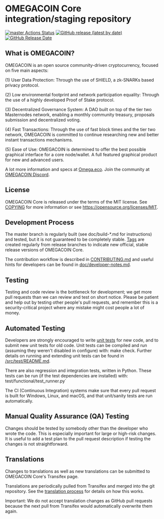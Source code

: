 OMEGACOIN Core integration/staging repository
=====================================

[![master Actions Status](https://github.com/Cobra-Technologies-GmbH/OmegaCoin/workflows/CI%20Actions%20for%20OMEGACOIN/badge.svg)](https://github.com/Cobra-Technologies-GmbH/OmegaCoin/actions)
[![GitHub release (latest by date)](https://img.shields.io/github/v/release/Cobra-Technologies-GmbH/OmegaCoin?color=%235c4b7d&cacheSeconds=3600)](https://github.com/Cobra-Technologies-GmbH/OmegaCoin/releases)
[![GitHub Release Date](https://img.shields.io/github/release-date/Cobra-Technologies-GmbH/OmegaCoin?color=%235c4b7d&cacheSeconds=3600)](https://github.com/Cobra-Technologies-GmbH/OmegaCoin/releases)

## What is OMEGACOIN?

OMEGACOIN is an open source community-driven cryptocurrency, focused on five main aspects:

(1) User Data Protection: Through the use of SHIELD, a zk-SNARKs based privacy protocol.

(2) Low environmental footprint and network participation equality: Through the use of a highly developed Proof of Stake protocol.

(3) Decentralized Governance System: A DAO built on top of the tier two Masternodes network, enabling a monthly community treasury, proposals submission and decentralized voting.

(4) Fast Transactions: Through the use of fast block times and the tier two network, OMEGACOIN is committed to continue researching new and better instant transactions mechanisms.

(5) Ease of Use: OMEGACOIN is determined to offer the best possible graphical interface for a core node/wallet. A full featured graphical product for new and advanced users.

A lot more information and specs at [Omega.eco](https://coin.omega.eco/). Join the community at [OMEGACOIN Discord](https://discordapp.com/invite/jzqVsJd).

## License
OMEGACOIN Core is released under the terms of the MIT license. See [COPYING](https://github.com/Cobra-Technologies-GmbH/OmegaCoin/blob/master/COPYING) for more information or see https://opensource.org/licenses/MIT.

## Development Process

The master branch is regularly built (see doc/build-*.md for instructions) and tested, but it is not guaranteed to be completely stable. [Tags](https://github.com/Cobra-Technologies-GmbH/OmegaCoin/tags) are created regularly from release branches to indicate new official, stable release versions of OMEGACOIN Core.

The contribution workflow is described in [CONTRIBUTING.md](https://github.com/Cobra-Technologies-GmbH/OmegaCoin/blob/master/CONTRIBUTING.md) and useful hints for developers can be found in [doc/developer-notes.md](https://github.com/Cobra-Technologies-GmbH/OmegaCoin/blob/master/doc/developer-notes.md).

## Testing

Testing and code review is the bottleneck for development; we get more pull requests than we can review and test on short notice. Please be patient and help out by testing other people's pull requests, and remember this is a security-critical project where any mistake might cost people a lot of money.

## Automated Testing

Developers are strongly encouraged to write [unit tests](https://github.com/Cobra-Technologies-GmbH/OmegaCoin/blob/master/src/test/README.md) for new code, and to submit new unit tests for old code. Unit tests can be compiled and run (assuming they weren't disabled in configure) with: make check. Further details on running and extending unit tests can be found in [/src/test/README.md](https://github.com/Cobra-Technologies-GmbH/OmegaCoin/blob/master/src/test/README.md).

There are also regression and integration tests, written in Python. These tests can be run (if the test dependencies are installed) with: test/functional/test_runner.py`

The CI (Continuous Integration) systems make sure that every pull request is built for Windows, Linux, and macOS, and that unit/sanity tests are run automatically.

## Manual Quality Assurance (QA) Testing

Changes should be tested by somebody other than the developer who wrote the code. This is especially important for large or high-risk changes. It is useful to add a test plan to the pull request description if testing the changes is not straightforward.

## Translations

Changes to translations as well as new translations can be submitted to OMEGACOIN Core's Transifex page.

Translations are periodically pulled from Transifex and merged into the git repository. See the [translation process](https://github.com/Cobra-Technologies-GmbH/OmegaCoin/blob/master/doc/translation_process.md) for details on how this works.

Important: We do not accept translation changes as GitHub pull requests because the next pull from Transifex would automatically overwrite them again.
